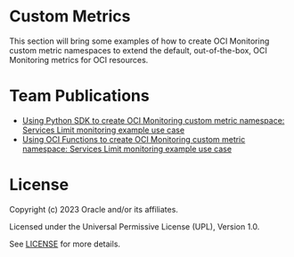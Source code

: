 
# Custom Metrics

This section will bring some examples of how to create OCI Monitoring custom metric namespaces to extend the default, out-of-the-box, OCI Monitoring metrics for OCI resources. 

# Team Publications

- [Using Python SDK to create OCI Monitoring custom metric namespace: Services Limit monitoring example use case](./custom-metric-python-SDK-services-limit-monitoring/README.md)
- [Using OCI Functions to create OCI Monitoring custom metric namespace: Services Limit monitoring example use case](./custom-metric-FN-services-limit-monitoring/README.md)

# License

Copyright (c) 2023 Oracle and/or its affiliates.

Licensed under the Universal Permissive License (UPL), Version 1.0.

See [LICENSE](https://github.com/oracle-devrel/technology-engineering/blob/main/LICENSE) for more details.